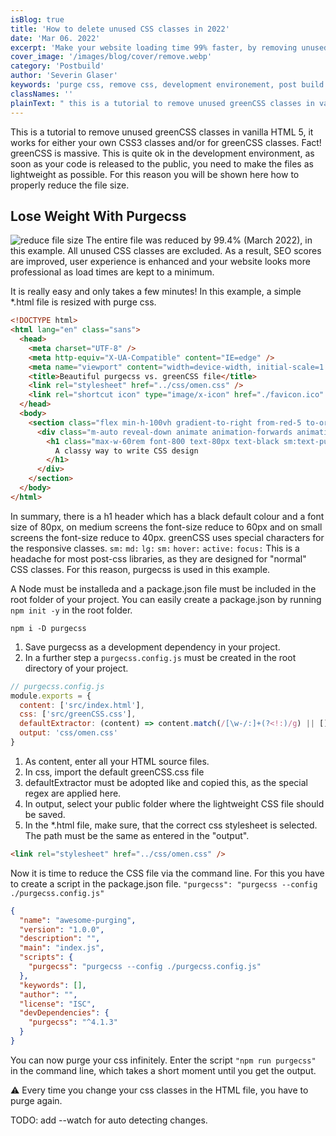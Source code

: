 ```yaml
---
isBlog: true
title: 'How to delete unused CSS classes in 2022'
date: 'Mar 06. 2022'
excerpt: 'Make your website loading time 99% faster, by removing unused CSS classes with Purgecss.'
cover_image: '/images/blog/cover/remove.webp'
category: 'Postbuild'
author: 'Severin Glaser'
keywords: 'purge css, remove css, development environement, post build'
classNames: ''
plainText: " this is a tutorial to remove unused greenCSS classes in vanilla html 5 it works for either your own css3 classes and or for greenCSS classes fact! greenCSS is massive this is quite ok in the development environment as soon as your code is released to the public you need to make the files as lightweight as possible for this reason you will be shown here how to properly reduce the file size lose weight with purgecss ! reduce file size images blog blogcontent lightweight-file-size webp?style=centerme the entire file was reduced by 99 4% march 2022 in this example all unused css classes are excluded as a result seo scores are improved user experience is enhanced and your website looks more professional as load times are kept to a minimum it is really easy and only takes a few minutes! in this example a simple html file is resized with purge css html !doctype html html lang=en class=sans head meta charset=utf-8 meta http-equiv=x-ua-compatible content=ie=edge meta name=viewport content=width=device-width initial-scale=1 0 title beautiful purgecss vs greenCSS file title link rel=stylesheet href= css omen css link rel=shortcut icon type=image x-icon href= favicon ico head body section class=flex min-h-100vh gradient-to-right from-red-5 to-orange-2 div class=m-auto reveal-down animate animation-forwards animation-delay-500ms h1 class=max-w-60rem font-800 text-80px text-black sm:text-purple sm:text-40px md:text-red md:text-60px a classy way to write css design h1 div section body html in summary there is a h1 header which has a black default colour and a font size of 80px on medium screens the font-size reduce to 60px and on small screens the font-size reduce to 40px greenCSS uses special characters for the responsive classes sm: md: lg: sm: hover: active: focus: this is a headache for most post-css libraries as they are designed for normal css classes for this reason purgecss is used in this example a node must be installeda and a package json file must be included in the root folder of your project you can easily create a package json by running npm init -y in the root folder npm npm i -d purgecss 1 save purgecss as a development dependency in your project 2 in a further step a purgecss config js must be created in the root directory of your project js purgecss config js module exports = content: 'src index html' css: 'src greenCSS css' defaultextractor: content = content match w- : + ? !: g output: 'css omen css' 1 as content enter all your html source files 2 in css import the default greenCSS css file 3 defaultextractor must be adopted like and copied this as the special regex are applied here 4 in output select your public folder where the lightweight css file should be saved 5 in the html file make sure that the correct css stylesheet is selected the path must be the same as entered in the output html link rel=stylesheet href= css omen css now it is time to reduce the css file via the command line for this you have to create a script in the package json file purgecss: purgecss --config purgecss config js json name: awesome-purging version: 1 0 0 description: main: index js scripts: purgecss: purgecss --config purgecss config js keywords: author: license: isc devdependencies: purgecss: ^4 1 3 you can now purge your css infinitely enter the script npm run purgecss in the command line which takes a short moment until you get the output ⚠️ every time you change your css classes in the html file you have to purge again todo: add --watch for auto detecting changes "
---
```


This is a tutorial to remove unused greenCSS classes in vanilla HTML 5, it works for either your own CSS3 classes and/or for greenCSS classes. Fact! greenCSS is massive. This is quite ok in the development environment, as soon as your code is released to the public, you need to make the files as lightweight as possible. For this reason you will be shown here how to properly reduce the file size.

## Lose Weight With Purgecss

![reduce file size](/images/blog/blogcontent/lightweight-file-size.webp?style=centerme)
The entire file was reduced by 99.4% (March 2022), in this example. All unused CSS classes are excluded. As a result, SEO scores are improved, user experience is enhanced and your website looks more professional as load times are kept to a minimum.

It is really easy and only takes a few minutes! In this example, a simple \*.html file is resized with purge css.

```html
<!DOCTYPE html>
<html lang="en" class="sans">
  <head>
    <meta charset="UTF-8" />
    <meta http-equiv="X-UA-Compatible" content="IE=edge" />
    <meta name="viewport" content="width=device-width, initial-scale=1.0" />
    <title>Beautiful purgecss vs. greenCSS file</title>
    <link rel="stylesheet" href="../css/omen.css" />
    <link rel="shortcut icon" type="image/x-icon" href="./favicon.ico" />
  </head>
  <body>
    <section class="flex min-h-100vh gradient-to-right from-red-5 to-orange-2">
      <div class="m-auto reveal-down animate animation-forwards animation-delay-500ms">
        <h1 class="max-w-60rem font-800 text-80px text-black sm:text-purple sm:text-40px md:text-red md:text-60px">
          A classy way to write CSS design
        </h1>
      </div>
    </section>
  </body>
</html>
```

In summary, there is a h1 header which has a black default colour and a font size of 80px, on medium screens the font-size reduce to 60px and on small screens the font-size reduce to 40px. greenCSS uses special characters for the responsive classes. `sm:` `md:` `lg:` `sm:` `hover:` `active:` `focus:` This is a headache for most post-css libraries, as they are designed for "normal" CSS classes. For this reason, purgecss is used in this example.

A Node must be installeda and a package.json file must be included in the root folder of your project. You can easily create a package.json by running `npm init -y` in the root folder.

```npm
npm i -D purgecss
```

1. Save purgecss as a development dependency in your project.
2. In a further step a `purgecss.config.js` must be created in the root directory of your project.

```js
// purgecss.config.js
module.exports = {
  content: ['src/index.html'],
  css: ['src/greenCSS.css'],
  defaultExtractor: (content) => content.match(/[\w-/:]+(?<!:)/g) || [],
  output: 'css/omen.css'
}
```

1. As content, enter all your HTML source files.
2. In css, import the default greenCSS.css file
3. defaultExtractor must be adopted like and copied this, as the special regex are applied here.
4. In output, select your public folder where the lightweight CSS file should be saved.
5. In the \*.html file, make sure, that the correct css stylesheet is selected. The path must be the same as entered in the "output".

```html
<link rel="stylesheet" href="../css/omen.css" />
```

Now it is time to reduce the CSS file via the command line. For this you have to create a script in the package.json file.
`"purgecss": "purgecss --config ./purgecss.config.js"`

```json
{
  "name": "awesome-purging",
  "version": "1.0.0",
  "description": "",
  "main": "index.js",
  "scripts": {
    "purgecss": "purgecss --config ./purgecss.config.js"
  },
  "keywords": [],
  "author": "",
  "license": "ISC",
  "devDependencies": {
    "purgecss": "^4.1.3"
  }
}
```

You can now purge your css infinitely. Enter the script `"npm run purgecss"` in the command line, which takes a short moment until you get the output.

⚠️ Every time you change your css classes in the HTML file, you have to purge again.

TODO: add --watch for auto detecting changes.
